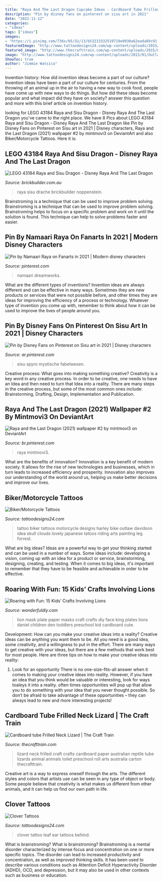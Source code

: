 ```yaml
---
title: "Raya And The Last Dragon Cupcake Ideas - Cardboard Tube Frilled Neck Lizard"
description: "Pin by disney fans on pinterest on sisu art in 2021"
date: "2022-11-12"
categories:
- "ideas"
tags: ["ideas"]
images:
- "https://i.pinimg.com/736x/b5/32/13/b53213332519719e9930a62eada89c91.jpg"
featuredImage: "http://www.tattoodesigns24.com/wp-content/uploads/2015/09/Clover-Leaf-Tattoo-On-Ear.jpg"
featured_image: "http://www.thecrafttrain.com/wp-content/uploads/2015/01/Frilled-Neck-Lizard-4.jpg"
image: "http://www.tattoodesigns24.com/wp-content/uploads/2015/01/Outlaw-Biker-Tattoo.jpg"
ShowToc: true
author: "Jimmie Watsica"
---
```



Invention history: How did invention ideas become a part of our culture?
Invention ideas have been a part of our culture for centuries. From the throwing of an animal up in the air to having a new way to cook food, people have come up with new ways to do things. But how did these ideas become popular and what impact did they have on society? answer this question and more with this brief article on invention history.

	

		
looking for LEGO 43184 Raya and Sisu Dragon - Disney Raya And The Last Dragon you've came to the right place. We have 8 Pics about LEGO 43184 Raya and Sisu Dragon - Disney Raya And The Last Dragon like Pin by Disney Fans on Pinterest on Sisu art in 2021 | Disney characters, Raya and the Last Dragon (2021) wallpaper #2 by mintmovi3 on DeviantArt and also Biker/Motorcycle Tattoos. Here it is:
		
    
## LEGO 43184 Raya And Sisu Dragon - Disney Raya And The Last Dragon

<img loading=lazy src="https://brickbuilder.com.au/wp-content/uploads/2021/02/43184_alt2-1600x1125.png" onerror="this.onerror=null;this.src='https://tse2.mm.bing.net/th?id=OIP.ZHRNcqbhxLT6i_Rd7N6t1wHaFN&amp;pid=15.1';" alt="LEGO 43184 Raya and Sisu Dragon - Disney Raya And The Last Dragon">

_Source: brickbuilder.com.au_

>raya sisu drache brickbuilder noppenstein. 

	

Brainstroming is a technique that can be used to improve problem solving.
Brainstroming is a technique that can be used to improve problem solving. Brainstroming helps to focus on a specific problem and work on it until the solution is found. This technique can help to solve problems faster and easier.

    
## Pin By Namaari Raya On Fanarts In 2021 | Modern Disney Characters

<img loading=lazy src="https://i.pinimg.com/736x/7b/03/5d/7b035d9ad4b5b373a7753d1939406edc.jpg" onerror="this.onerror=null;this.src='https://tse3.mm.bing.net/th?id=OIP.65UWFEIHcAyVLkaPHs9TlQHaHl&amp;pid=15.1';" alt="Pin by Namaari Raya on Fanarts in 2021 | Modern disney characters">

_Source: pinterest.com_

>namaari dreamworks. 

	

What are the different types of inventions?
Invention ideas are always different and can be effective in many ways. Sometimes they are new products or services that were not possible before, and other times they are ideas for improving the efficiency of a process or technology. Whatever type of invention you come up with, remember to think about how it can be used to improve the lives of people around you.

    
## Pin By Disney Fans On Pinterest On Sisu Art In 2021 | Disney Characters

<img loading=lazy src="https://i.pinimg.com/736x/bd/67/c3/bd67c3500f76e77bccc549de2ab42221.jpg" onerror="this.onerror=null;this.src='https://tse2.mm.bing.net/th?id=OIP.47uNNU1ASAUXQ3Sx55ghJgHaJQ&amp;pid=15.1';" alt="Pin by Disney Fans on Pinterest on Sisu art in 2021 | Disney characters">

_Source: ar.pinterest.com_

>sisu spyro mystische fabelwesen. 

	

Creative process: What goes into making something creative?
Creativity is a key word in any creative process. In order to be creative, one needs to have an Idea and then need to turn that Idea into a reality. There are many steps in the creative process, but some of the most common ones include: Brainstorming, Drafting, Design, Implementation and Publication.

    
## Raya And The Last Dragon (2021) Wallpaper #2 By Mintmovi3 On DeviantArt

<img loading=lazy src="https://i.pinimg.com/736x/b5/32/13/b53213332519719e9930a62eada89c91.jpg" onerror="this.onerror=null;this.src='https://tse4.mm.bing.net/th?id=OIP.i9tyrUMFSQ0zMj5VmQat0gHaEK&amp;pid=15.1';" alt="Raya and the Last Dragon (2021) wallpaper #2 by mintmovi3 on DeviantArt">

_Source: br.pinterest.com_

>raya mintmovi3. 

	

What are the benefits of innovation?
Innovation is a key benefit of modern society. It allows for the rise of new technologies and businesses, which in turn leads to increased efficiency and prosperity. Innovation also improves our understanding of the world around us, helping us make better decisions and improve our lives.

    
## Biker/Motorcycle Tattoos

<img loading=lazy src="http://www.tattoodesigns24.com/wp-content/uploads/2015/01/Outlaw-Biker-Tattoo.jpg" onerror="this.onerror=null;this.src='https://tse2.mm.bing.net/th?id=OIP.N_gIXVZNP42CX45xOFBfvQHaKx&amp;pid=15.1';" alt="Biker/Motorcycle Tattoos">

_Source: tattoodesigns24.com_

>tattoo biker tattoos motorcycle designs harley bike outlaw davidson idea skull clouds lovely japanese tatoos riding arts painting leg forrest. 

	

What are big ideas?
Ideas are a powerful way to get your thinking started and can be used in a number of ways. Some ideas include: developing a vision, coming up with an idea for a product or service, brainstorming, designing, creating, and testing. When it comes to big ideas, it's important to remember that they have to be feasible and achievable in order to be effective.

    
## Roaring With Fun: 15 Kids’ Crafts Involving Lions

<img loading=lazy src="https://cdn.wonderfuldiy.com/wp-content/uploads/2017/11/Paper-plate-lions-mask.jpg" onerror="this.onerror=null;this.src='https://tse4.mm.bing.net/th?id=OIP.GPS2xzmwdhCfNsoBaGm_UQHaE8&amp;pid=15.1';" alt="Roaring with Fun: 15 Kids’ Crafts Involving Lions">

_Source: wonderfuldiy.com_

>lion mask plate paper masks craft crafts diy face king plates lions daniel children den toddlers preschool kid cardboard cute. 

	

Development: How can you make your creative ideas into a reality?
Creative ideas can be anything you want them to be. All you need is a good idea, some creativity, and a willingness to put in the effort. There are many ways to get creative with your ideas, but there are a few methods that work best for most people. Here are three tips on how to make your creative ideas into reality:
1. Look for an opportunity
There is no one-size-fits-all answer when it comes to making your creative ideas into reality. However, if you have an idea that you think would be valuable or interesting, look for ways toaleys it into a reality. often times opportunities will pop up that allow you to do something with your idea that you never thought possible. So don’t be afraid to take advantage of these opportunities – they can always lead to new and more interesting projects!

    
## Cardboard Tube Frilled Neck Lizard | The Craft Train

<img loading=lazy src="http://www.thecrafttrain.com/wp-content/uploads/2015/01/Frilled-Neck-Lizard-4.jpg" onerror="this.onerror=null;this.src='https://tse4.mm.bing.net/th?id=OIP.0Q9a0MTT7USg58S16GGS-gHaE8&amp;pid=15.1';" alt="Cardboard tube Frilled Neck Lizard | The Craft Train">

_Source: thecrafttrain.com_

>lizard neck frilled craft crafts cardboard paper australian reptile tube lizards animal animals toilet preschool roll arts australia carton thecrafttrain. 

	

Creative art is a way to express oneself through the arts. The different styles and colors that artists use can be seen in any type of object or body. Some people believe that creativity is what makes us different from other animals, and it can help us find our own path in life.

    
## Clover Tattoos

<img loading=lazy src="http://www.tattoodesigns24.com/wp-content/uploads/2015/09/Clover-Leaf-Tattoo-On-Ear.jpg" onerror="this.onerror=null;this.src='https://tse2.mm.bing.net/th?id=OIP.yAcQ6WftsNbW66X6MpC-WQHaJ4&amp;pid=15.1';" alt="Clover Tattoos">

_Source: tattoodesigns24.com_

>clover tattoo leaf ear tattoos behind. 

	

What is brainstroming?
What is brainstroming? Brainstroming is a mental disorder characterized by intense focus and concentration on one or more specific topics. The disorder can lead to increased productivity and concentration, as well as improved thinking skills. It has been used to describe various conditions such as Attention Deficit Hyperactivity Disorder (ADHD), OCD, and depression, but it may also be used in other contexts such as business or education.

